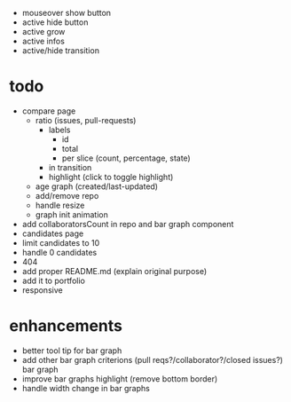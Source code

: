 - mouseover show button
- active hide button
- active grow
- active infos
- active/hide transition

# todo

- compare page
  - ratio (issues, pull-requests)
    - labels
      - id
      - total
      - per slice (count, percentage, state)
    - in transition
    - highlight (click to toggle highlight)
  - age graph (created/last-updated)
  - add/remove repo
  - handle resize
  - graph init animation
- add collaboratorsCount in repo and bar graph component
- candidates page
- limit candidates to 10
- handle 0 candidates
- 404
- add proper README.md (explain original purpose)
- add it to portfolio
- responsive

# enhancements

- better tool tip for bar graph
- add other bar graph criterions (pull reqs?/collaborator?/closed issues?) bar graph
- improve bar graphs highlight (remove bottom border)
- handle width change in bar graphs
